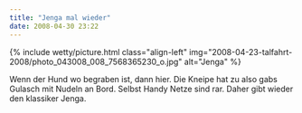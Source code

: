 ```yaml
---
title: "Jenga mal wieder"
date: 2008-04-30 23:22
---
```

{% include wetty/picture.html class="align-left" img="2008-04-23-talfahrt-2008/photo_043008_008_7568365230_o.jpg" alt="Jenga" %}

Wenn der Hund wo begraben ist, dann hier. Die Kneipe hat zu also gabs Gulasch mit Nudeln an Bord. Selbst Handy Netze sind rar. Daher gibt wieder den klassiker Jenga.
